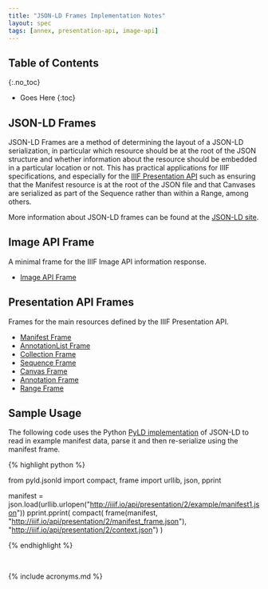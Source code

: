 ```yaml
---
title: "JSON-LD Frames Implementation Notes"
layout: spec
tags: [annex, presentation-api, image-api]
---
```


## Table of Contents
{:.no_toc}

* Goes Here
{:toc}

## JSON-LD Frames

JSON-LD Frames are a method of determining the layout of a JSON-LD serialization, in particular which resource should be at the root of the JSON structure and whether information about the resource should be embedded in a particular location or not.  This has practical applications for IIIF specifications, and especially for the [IIIF Presentation API][prezi-api] such as ensuring that the Manifest resource is at the root of the JSON file and that Canvases are serialized as part of the Sequence rather than within a Range, among others.

More information about JSON-LD frames can be found at the [JSON-LD site][jsonld-framing].

## Image API Frame

A minimal frame for the IIIF Image API information response.

* [Image API Frame][image-api-frame]


## Presentation API Frames

Frames for the main resources defined by the IIIF Presentation API.

* [Manifest Frame][manifest-frame]
* [AnnotationList Frame][annolist-frame]
* [Collection Frame][collection-frame]
* [Sequence Frame][sequence-frame]
* [Canvas Frame][canvas-frame]
* [Annotation Frame][anno-frame]
* [Range Frame][range-frame]


## Sample Usage

The following code uses the Python [PyLD implementation][pyld] of JSON-LD to read in example manifest data, parse it and then re-serialize using the manifest frame.

{% highlight python %}

from pyld.jsonld import compact, frame
import urllib, json, pprint

manifest = json.load(urllib.urlopen("http://iiif.io/api/presentation/2/example/manifest1.json"))
pprint.pprint(
  compact(
    frame(manifest, "http://iiif.io/api/presentation/2/manifest_frame.json"), 
    "http://iiif.io/api/presentation/2/context.json")
)

{% endhighlight %}

<br/>

[prezi-api]: /api/presentation/2.0/index.html
[jsonld-framing]: http://json-ld.org/spec/latest/json-ld-framing/
[pyld]: https://pypi.python.org/pypi/PyLD

[image-api-frame]: /api/image/2/info_frame.json
[manifest-frame]: /api/presentation/2/manifest_frame.json
[annolist-frame]: /api/presentation/2/annotationList_frame.json
[collection-frame]: /api/presentation/2/collection_frame.json
[sequence-frame]: /api/presentation/2/sequence_frame.json
[canvas-frame]: /api/presentation/2/canvas_frame.json
[anno-frame]: /api/presentation/2/annotation_frame.json
[range-frame]: /api/presentation/2/range_frame.json



{% include acronyms.md %}
